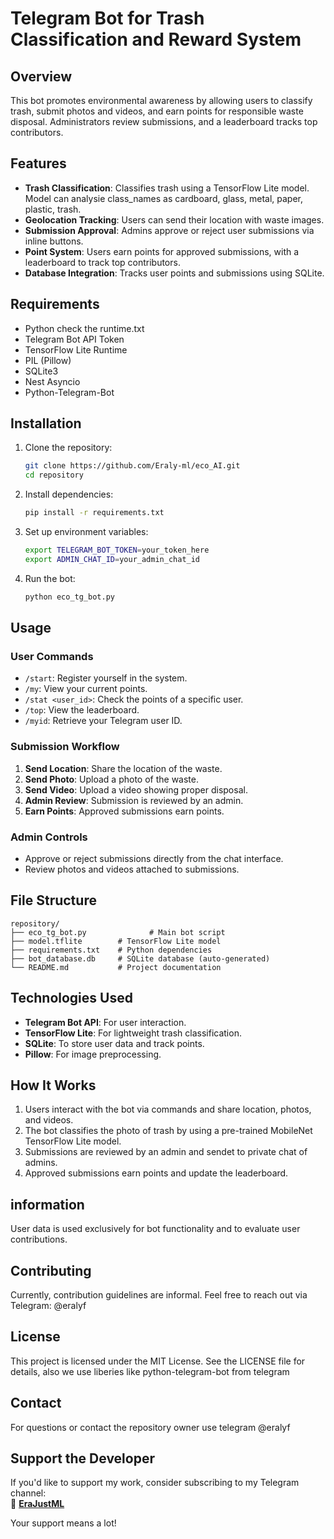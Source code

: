 # Telegram Bot for Trash Classification and Reward System

## Overview
This bot promotes environmental awareness by allowing users to classify trash, submit photos and videos, and earn points for responsible waste disposal. Administrators review submissions, and a leaderboard tracks top contributors.

## Features
- **Trash Classification**: Classifies trash using a TensorFlow Lite model. Model can analysie class_names as cardboard, glass, metal, paper, plastic, trash.
- **Geolocation Tracking**: Users can send their location with waste images.
- **Submission Approval**: Admins approve or reject user submissions via inline buttons.
- **Point System**: Users earn points for approved submissions, with a leaderboard to track top contributors.
- **Database Integration**: Tracks user points and submissions using SQLite.

## Requirements
- Python check the runtime.txt
- Telegram Bot API Token
- TensorFlow Lite Runtime
- PIL (Pillow)
- SQLite3
- Nest Asyncio
- Python-Telegram-Bot

## Installation

1. Clone the repository:
   ```bash
   git clone https://github.com/Eraly-ml/eco_AI.git
   cd repository
   ```

2. Install dependencies:
   ```bash
   pip install -r requirements.txt
   ```

3. Set up environment variables:
   ```bash
   export TELEGRAM_BOT_TOKEN=your_token_here
   export ADMIN_CHAT_ID=your_admin_chat_id
   ```
4. Run the bot:
   ```bash
   python eco_tg_bot.py
   ```

## Usage

### User Commands
- `/start`: Register yourself in the system.
- `/my`: View your current points.
- `/stat <user_id>`: Check the points of a specific user.
- `/top`: View the leaderboard.
- `/myid`: Retrieve your Telegram user ID.

### Submission Workflow
1. **Send Location**: Share the location of the waste.
2. **Send Photo**: Upload a photo of the waste.
3. **Send Video**: Upload a video showing proper disposal.
4. **Admin Review**: Submission is reviewed by an admin.
5. **Earn Points**: Approved submissions earn points.

### Admin Controls
- Approve or reject submissions directly from the chat interface.
- Review photos and videos attached to submissions.

## File Structure
```
repository/
├── eco_tg_bot.py              # Main bot script
├── model.tflite        # TensorFlow Lite model
├── requirements.txt    # Python dependencies
├── bot_database.db     # SQLite database (auto-generated)
└── README.md           # Project documentation
```

## Technologies Used
- **Telegram Bot API**: For user interaction.
- **TensorFlow Lite**: For lightweight trash classification.
- **SQLite**: To store user data and track points.
- **Pillow**: For image preprocessing.

## How It Works

1. Users interact with the bot via commands and share location, photos, and videos.
2. The bot classifies the photo of trash by using a pre-trained MobileNet TensorFlow Lite model.
3. Submissions are reviewed by an admin and sendet to private chat of admins.
4. Approved submissions earn points and update the leaderboard.
## information

User data is used exclusively for bot functionality and to evaluate user contributions.
## Contributing

Currently, contribution guidelines are informal. Feel free to reach out via Telegram: @eralyf

## License

This project is licensed under the MIT License. See the LICENSE file for details, also we use liberies like python-telegram-bot from telegram

## Contact
For questions or contact the repository owner use telegram @eralyf

## Support the Developer  

If you'd like to support my work, consider subscribing to my Telegram channel:  
🔗 **[EraJustML](https://t.me/erajustml)** 

Your support means a lot!

